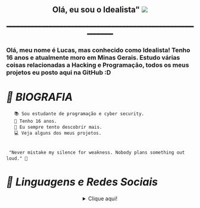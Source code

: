 <h2 align="center"> Olá, eu sou o Idealista" <img src="https://github.com/souvikguria98/souvikguria98/blob/master/Hi.gif" width="25"> </h2>
<h3 align="center">━━━━━━━━━━━━━━━━━━━━━━━━━━━━━━━━━━━━━━━━━━━━━━━━━━━━━━━━━━</h3>
</p>

<h3 align="left">Olá, meu nome é Lucas, mas conhecido como Idealista! Tenho 16 anos e atualmente moro em Minas Gerais. Estudo várias coisas relacionadas a Hacking e Programação, todos os meus projetos eu posto aqui na GitHub :D</h3>

#                                                                    *📌 BIOGRAFIA*


       📚 Sou estudante de programação e cyber security.
       🌳 Tenho 16 anos.
       🧪 Eu sempre tento descobrir mais.
       💻 Veja alguns dos meus projetos.

     
     "Never mistake my silence for weakness. Nobody plans something out loud." 💭


#                                                                    *📗 Linguagens e Redes Sociais*

 <details style='text-align: center;' align='center'>
  <summary> Clique aqui! </summary>
 
### 📖 Linguagens

<img align="center" alt="javascript" width="26px" src="https://raw.githubusercontent.com/github/explore/80688e429a7d4ef2fca1e82350fe8e3517d3494d/topics/javascript/javascript.png" />
<img align="center" alt="ruby" width="36px" src="https://img.icons8.com/color/48/000000/ruby-programming-language.png" />
<img align="center" alt="python" width="36px" src="https://img.icons8.com/color/48/000000/python.png" />
<img align="center" alt="cplusplus" width="36px" src="https://img.icons8.com/color/48/000000/c-plus-plus-logo.png"/>
<img align="center" alt="html" width="36px" src="https://img.icons8.com/color/48/000000/html-5.png"/>

### 🗂 Ferramentas
 
 <img align="center" alt="Visual Studio Code" width="36px" src="https://raw.githubusercontent.com/github/explore/80688e429a7d4ef2fca1e82350fe8e3517d3494d/topics/visual-studio-code/visual-studio-code.png" /> 
 <img align="center" alt="eclipse" width="36px" src="https://img.icons8.com/officel/26/000000/java-eclipse.png"/>
 <img align="center" alt="intellij" width="38px" src="https://img.icons8.com/color/48/000000/intellij-idea.png"/>
 <img align="center" alt="atom" width="48px" src="https://img.icons8.com/clouds/48/000000/atom-editor.png"/>
 
 
 ### 📌 Redes Sociais
 
 ![Discord](https://discord.c99.nl/widget/theme-2/789862030018478080.png)
 
</details>
  
  
 





